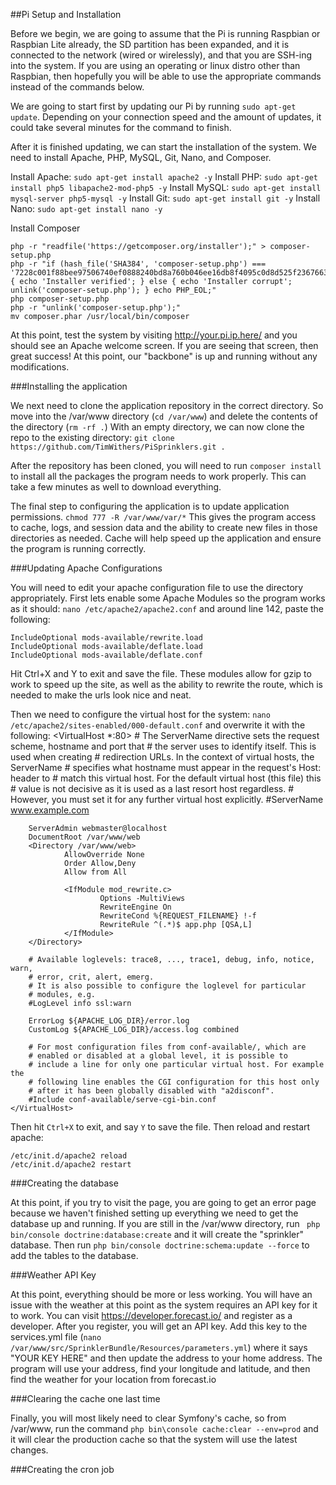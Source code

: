 ##Pi Setup and Installation

Before we begin, we are going to assume that the Pi is running Raspbian or Raspbian Lite already, the SD partition has been expanded, and it is connected to the network (wired or wirelessly), and that you are SSH-ing into the system.  If you are using an operating or linux distro other than Raspbian, then hopefully you will be able to use the appropriate commands instead of the commands below.

We are going to start first by updating our Pi by running `sudo apt-get update`.  Depending on your connection speed and the amount of updates, it could take several minutes for the command to finish.

After it is finished updating, we can start the installation of the system.  We need to install Apache, PHP, MySQL, Git, Nano, and Composer.  

Install Apache: `sudo apt-get install apache2 -y`
Install PHP: `sudo apt-get install php5 libapache2-mod-php5 -y`
Install MySQL: `sudo apt-get install mysql-server php5-mysql -y`
Install Git: `sudo apt-get install git -y`
Install Nano: `sudo apt-get install nano -y`

Install Composer

    php -r "readfile('https://getcomposer.org/installer');" > composer-setup.php
    php -r "if (hash_file('SHA384', 'composer-setup.php') === '7228c001f88bee97506740ef0888240bd8a760b046ee16db8f4095c0d8d525f2367663f22a46b48d072c816e7fe19959') { echo 'Installer verified'; } else { echo 'Installer corrupt'; unlink('composer-setup.php'); } echo PHP_EOL;"
    php composer-setup.php
    php -r "unlink('composer-setup.php');"
    mv composer.phar /usr/local/bin/composer

At this point, test the system by visiting http://your.pi.ip.here/ and you should see an Apache welcome screen.  If you are seeing that screen, then great success!  At this point, our "backbone" is up and running without any modifications.

###Installing the application

We next need to clone the application repository in the correct directory.  So move into the /var/www directory (`cd /var/www`) and delete the contents of the directory (`rm -rf .`) With an empty directory, we can now clone the repo to the existing directory: `git clone https://github.com/TimWithers/PiSprinklers.git .`

After the repository has been cloned, you will need to run `composer install` to install all the packages the program needs to work properly.  This can take a few minutes as well to download everything.

The final step to configuring the application is to update application permissions.  `chmod 777 -R /var/www/var/*` This gives the program access to cache, logs, and session data and the ability to create new files in those directories as needed.  Cache will help speed up the application and ensure the program is running correctly.

###Updating Apache Configurations

You will need to edit your apache configuration file to use the directory appropriately.  First lets enable some Apache Modules so the program works as it should: `nano /etc/apache2/apache2.conf` and around line 142, paste the following: 

    IncludeOptional mods-available/rewrite.load
    IncludeOptional mods-available/deflate.load
    IncludeOptional mods-available/deflate.conf

Hit Ctrl+X and Y to exit and save the file.  These modules allow for gzip to work to speed up the site, as well as the ability to rewrite the route, which is needed to make the urls look nice and neat.

Then we need to configure the virtual host for the system: `nano /etc/apache2/sites-enabled/000-default.conf` and overwrite it with the following:
    <VirtualHost *:80>
        # The ServerName directive sets the request scheme, hostname and port that
        # the server uses to identify itself. This is used when creating
        # redirection URLs. In the context of virtual hosts, the ServerName
        # specifies what hostname must appear in the request's Host: header to
        # match this virtual host. For the default virtual host (this file) this
        # value is not decisive as it is used as a last resort host regardless.
        # However, you must set it for any further virtual host explicitly.
        #ServerName www.example.com

        ServerAdmin webmaster@localhost
        DocumentRoot /var/www/web
        <Directory /var/www/web>
                AllowOverride None
                Order Allow,Deny
                Allow from All

                <IfModule mod_rewrite.c>
                        Options -MultiViews
                        RewriteEngine On
                        RewriteCond %{REQUEST_FILENAME} !-f
                        RewriteRule ^(.*)$ app.php [QSA,L]
                </IfModule>
        </Directory>

        # Available loglevels: trace8, ..., trace1, debug, info, notice, warn,
        # error, crit, alert, emerg.
        # It is also possible to configure the loglevel for particular
        # modules, e.g.
        #LogLevel info ssl:warn

        ErrorLog ${APACHE_LOG_DIR}/error.log
        CustomLog ${APACHE_LOG_DIR}/access.log combined

        # For most configuration files from conf-available/, which are
        # enabled or disabled at a global level, it is possible to
        # include a line for only one particular virtual host. For example the
        # following line enables the CGI configuration for this host only
        # after it has been globally disabled with "a2disconf".
        #Include conf-available/serve-cgi-bin.conf
    </VirtualHost>

Then hit `Ctrl+X` to exit, and say `Y` to save the file.  Then reload and restart apache: 

    /etc/init.d/apache2 reload 
    /etc/init.d/apache2 restart

###Creating the database

At this point, if you try to visit the page, you are going to get an error page because we haven't finished setting up everything we need to get the database up and running.  If you are still in the /var/www directory, run ` php bin/console doctrine:database:create` and it will create the "sprinkler" database.  Then run `php bin/console doctrine:schema:update --force` to add the tables to the database.

###Weather API Key

At this point, everything should be more or less working.  You will have an issue with the weather at this point as the system requires an API key for it to work.  You can visit https://developer.forecast.io/ and register as a developer.  After you register, you will get an API key.  Add this key to the services.yml file (`nano /var/www/src/SprinklerBundle/Resources/parameters.yml`) where it says "YOUR KEY HERE" and then update the address to your home address.  The program will use your address, find your longitude and latitude, and then find the weather for your location from forecast.io

###Clearing the cache one last time

Finally, you will most likely need to clear Symfony's cache, so from /var/www, run the command `php bin\console cache:clear --env=prod` and it will clear the production cache so that the system will use the latest changes.

###Creating the cron job

